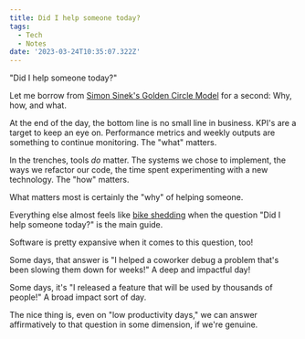 ```yaml
---
title: Did I help someone today?
tags:
  - Tech
  - Notes
date: '2023-03-24T10:35:07.322Z'
---
```


"Did I help someone today?"

Let me borrow from [Simon Sinek's Golden Circle Model](https://www.smartinsights.com/digital-marketing-strategy/online-value-proposition/start-with-why-creating-a-value-proposition-with-the-golden-circle-model/) for a second: Why, how, and what.

At the end of the day, the bottom line is no small line in business. KPI's are a target to keep an eye on. Performance metrics and weekly outputs are something to continue monitoring. The "what" matters.

In the trenches, tools *do* matter. The systems we chose to implement, the ways we refactor our code, the time spent experimenting with a new technology. The "how" matters.

What matters most is certainly the "why" of helping someone.

Everything else almost feels like [bike shedding](https://letsgochris.bandcamp.com/album/whiteout) when the question "Did I help someone today?" is the main guide. 

Software is pretty expansive when it comes to this question, too!

Some days, that answer is "I helped a coworker debug a problem that's been slowing them down for weeks!" A deep and impactful day!

Some days, it's "I released a feature that will be used by thousands of people!" A broad impact sort of day.

The nice thing is, even on "low productivity days," we can answer affirmatively to that question in some dimension, if we're genuine. 